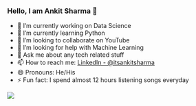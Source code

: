 ### Hello, I am Ankit Sharma 👋

- 🔭 I’m currently working on Data Science
- 🌱 I’m currently learning Python
- 👯 I’m looking to collaborate on YouTube
- 🤔 I’m looking for help with Machine Learning
- 💬 Ask me about any tech related stuff
- 📫 How to reach me: [LinkedIn - @itsankitsharma](https://www.linkedin.com/in/itsankitsharma/)
- 😄 Pronouns: He/His
- ⚡ Fun fact: I spend almost 12 hours listening songs everyday

<Img src="https://github-readme-stats.vercel.app/api?username=n3rdankit&&show_icons=true&title_color=ffffff&icon_color=bb2acf&text_color=daf7dc&bg_color=191919">
